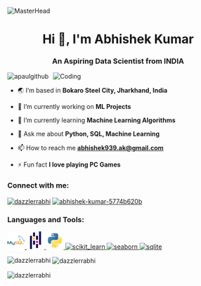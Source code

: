 ![MasterHead](https://media.licdn.com/dms/image/C4D12AQESj72-s5gEKg/article-cover_image-shrink_600_2000/0/1626753867110?e=2147483647&v=beta&t=Kf7YAuwZtyCGYLNch-Mgc5eOC-7h7uL_dnBAIgsAFRQ)
<h1 align="center">Hi 👋, I'm Abhishek Kumar</h1>
<h3 align="center">An Aspiring Data Scientist from INDIA</h3>
<img align="right" alt="Coding" width="400" src="https://miro.medium.com/max/1670/1*ZSVmWGcc1weENb0ShawWxw.gif">

<p align="left"> <img src="https://komarev.com/ghpvc/?username=apaulgithub&label=Profile%20views&color=0e75b6&style=flat" alt="apaulgithub" /> </p>

- 🌏 I’m based in **Bokaro Steel City, Jharkhand, India**

- 🔭 I’m currently working on **ML Projects**

- 🌱 I’m currently learning **Machine Learning Algorithms**

- 💬 Ask me about **Python, SQL, Machine Learning**

- 📫 How to reach me **abhishek939.ak@gmail.com**

- ⚡ Fun fact **I love playing PC Games**

<h3 align="left">Connect with me:</h3>
<p align="left">
<a href="https://twitter.com/dazzlerrabhi" target="blank"><img align="center" src="https://raw.githubusercontent.com/rahuldkjain/github-profile-readme-generator/master/src/images/icons/Social/twitter.svg" alt="dazzlerrabhi" height="30" width="40" /></a>
<a href="https://linkedin.com/in/abhishek-kumar-5774b620b" target="blank"><img align="center" src="https://raw.githubusercontent.com/rahuldkjain/github-profile-readme-generator/master/src/images/icons/Social/linked-in-alt.svg" alt="abhishek-kumar-5774b620b" height="30" width="40" /></a>
</p>

<h3 align="left">Languages and Tools:</h3>
<p align="left"> <a href="https://www.mysql.com/" target="_blank" rel="noreferrer"> <img src="https://raw.githubusercontent.com/devicons/devicon/master/icons/mysql/mysql-original-wordmark.svg" alt="mysql" width="40" height="40"/> </a> <a href="https://pandas.pydata.org/" target="_blank" rel="noreferrer"> <img src="https://raw.githubusercontent.com/devicons/devicon/2ae2a900d2f041da66e950e4d48052658d850630/icons/pandas/pandas-original.svg" alt="pandas" width="40" height="40"/> </a> <a href="https://www.python.org" target="_blank" rel="noreferrer"> <img src="https://raw.githubusercontent.com/devicons/devicon/master/icons/python/python-original.svg" alt="python" width="40" height="40"/> </a> <a href="https://scikit-learn.org/" target="_blank" rel="noreferrer"> <img src="https://upload.wikimedia.org/wikipedia/commons/0/05/Scikit_learn_logo_small.svg" alt="scikit_learn" width="40" height="40"/> </a> <a href="https://seaborn.pydata.org/" target="_blank" rel="noreferrer"> <img src="https://seaborn.pydata.org/_images/logo-mark-lightbg.svg" alt="seaborn" width="40" height="40"/> </a> <a href="https://www.sqlite.org/" target="_blank" rel="noreferrer"> <img src="https://www.vectorlogo.zone/logos/sqlite/sqlite-icon.svg" alt="sqlite" width="40" height="40"/> </a> </p>

<p><img align="left" src="https://github-readme-stats.vercel.app/api/top-langs?username=dazzlerrabhi&show_icons=true&locale=en&layout=compact" alt="dazzlerrabhi" /></p>

<p>&nbsp;<img align="center" src="https://github-readme-stats.vercel.app/api?username=dazzlerrabhi&show_icons=true&locale=en" alt="dazzlerrabhi" /></p>

<p><img align="center" src="https://github-readme-streak-stats.herokuapp.com/?user=dazzlerrabhi&" alt="dazzlerrabhi" /></p>
